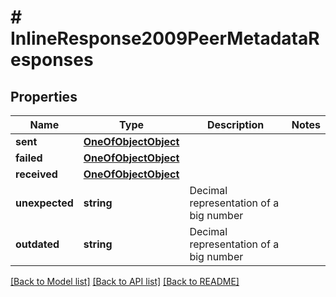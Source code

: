 # # InlineResponse2009PeerMetadataResponses

## Properties

Name | Type | Description | Notes
------------ | ------------- | ------------- | -------------
**sent** | [**OneOfObjectObject**](OneOfObjectObject.md) |  |
**failed** | [**OneOfObjectObject**](OneOfObjectObject.md) |  |
**received** | [**OneOfObjectObject**](OneOfObjectObject.md) |  |
**unexpected** | **string** | Decimal representation of a big number |
**outdated** | **string** | Decimal representation of a big number |

[[Back to Model list]](../../README.md#models) [[Back to API list]](../../README.md#endpoints) [[Back to README]](../../README.md)
